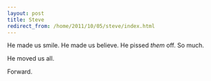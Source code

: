 ```yaml
---
layout: post
title: Steve
redirect_from: /home/2011/10/05/steve/index.html
---
```

<p>He made us smile. He made us believe. He pissed <em>them</em> off. So much.</p>
<p>He moved us all.</p>
<p>Forward.</p>
